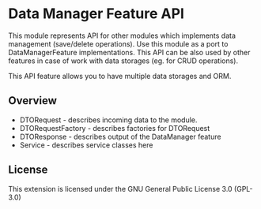# Data Manager Feature API

This module represents API for other modules which implements data management (save/delete operations).
Use this module as a port to DataManagerFeature implementations. This API can be also used
by other features in case of work with data storages (eg. for CRUD operations).

This API feature allows you to have multiple data storages and ORM.
 
## Overview

- DTORequest - describes incoming data to the module.
- DTORequestFactory - describes factories for DTORequest
- DTOResponse - describes output of the DataManager feature
- Service - describes service classes here

## License
This extension is licensed under the GNU General Public License 3.0 (GPL-3.0)

